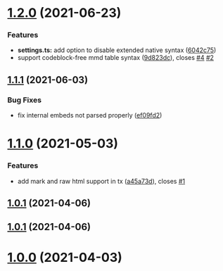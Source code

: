 # [1.2.0](https://github.com/alx-plugins/table-extended/compare/1.1.1...1.2.0) (2021-06-23)


### Features

* **settings.ts:** add option to disable extended native syntax ([6042c75](https://github.com/alx-plugins/table-extended/commit/6042c75332d75c68b5cb901f84f4a49e14ad3cbf))
* support codeblock-free mmd table syntax ([9d823dc](https://github.com/alx-plugins/table-extended/commit/9d823dc6361f8d3efa06a6a2d699dc179c815af1)), closes [#4](https://github.com/alx-plugins/table-extended/issues/4) [#2](https://github.com/alx-plugins/table-extended/issues/2)

## [1.1.1](https://github.com/alx-plugins/table-extended/compare/1.1.0...1.1.1) (2021-06-03)


### Bug Fixes

* fix internal embeds not parsed properly ([ef09fd2](https://github.com/alx-plugins/table-extended/commit/ef09fd281cbdc22beb864e1ab7b7a27d65a78830))

# [1.1.0](https://github.com/alx-plugins/table-extended/compare/1.0.1...1.1.0) (2021-05-03)


### Features

* add mark and raw html support in tx ([a45a73d](https://github.com/alx-plugins/table-extended/commit/a45a73d0f13c5c2e31d5dc605fce4473036f05da)), closes [#1](https://github.com/alx-plugins/table-extended/issues/1)



## [1.0.1](https://github.com/alx-plugins/table-extended/compare/1.0.1...1.1.0) (2021-04-06)



## [1.0.1](https://github.com/alx-plugins/table-extended/compare/1.0.1...1.1.0) (2021-04-06)



# [1.0.0](https://github.com/alx-plugins/table-extended/compare/1.0.1...1.1.0) (2021-04-03)

